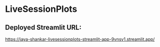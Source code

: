 # LiveSessionPlots

## Deployed Streamlit URL: 
https://jaya-shankar-livesessionplots-streamlit-app-9vnsv1.streamlit.app/